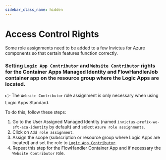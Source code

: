 ```yaml
---
sidebar_class_name: hidden
---
```


# Access Control Rights

Some role assignments need to be added to a few Invictus for Azure components so that certain features function correctly.
   
### Setting `Logic App Contributor` and `Website Contributor` rights for the Container Apps Managed Identity and FlowHandlerJob container app on the resource group where the Logic Apps are located.

:point_right: The `Website Contributor` role assignment is only necessary when using Logic Apps Standard.

To do this, follow these steps:

1. Go to the User Assigned Managed Identity (named `invictus-prefix-we-sft-aca-identity` by default) and select `Azure role assignments`.
2. Click on `Add role assignment`.
3. Assign the scope (subscription or resource group where Logic Apps are located) and set the role to [`Logic App Contributor`](https://learn.microsoft.com/en-us/azure/role-based-access-control/built-in-roles/integration#logic-app-contributor).
4. Repeat this step for the FlowHandler Container App and if necessary the `Website Contributor` role.
